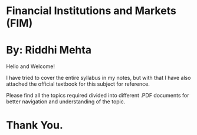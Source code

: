 # Financial Institutions and Markets (FIM) 

# By: Riddhi Mehta

Hello and Welcome!

I have tried to cover the entire syllabus in my notes, but with that I have also attached the official textbook for this subject for reference. 

Please find all the topics required divided into different .PDF documents for better navigation and understanding of the topic.

# Thank You.
